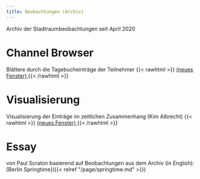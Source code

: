 ```yaml
---
title: Beobachtungen (Archiv)
---
```


Archiv der Stadtraumbeobachtungen seit April 2020

# Channel Browser
Blättere durch die Tagebucheinträge der Teilnehmer
{{< rawhtml >}}
<a href="/page/channels.html?c=1" target="_blank">(neues Fenster) </a>
{{< /rawhtml >}}

# Visualisierung
Visualisierung der Einträge im zeitlichen Zusammenhang (Kim Albrecht)
{{< rawhtml >}}
<a href="/page/vis.html" target="_blank">(neues Fenster) </a>
{{< /rawhtml >}}

# Essay 
von Paul Scraton basierend auf Beobachtungen aus dem Archiv (in English):
[Berlin Springtime]({{< relref "/page/springtime.md" >}})